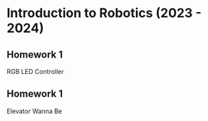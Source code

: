 # Introduction to Robotics (2023 - 2024)


  
## Homework 1
RGB LED Controller
## Homework 1
Elevator Wanna Be
